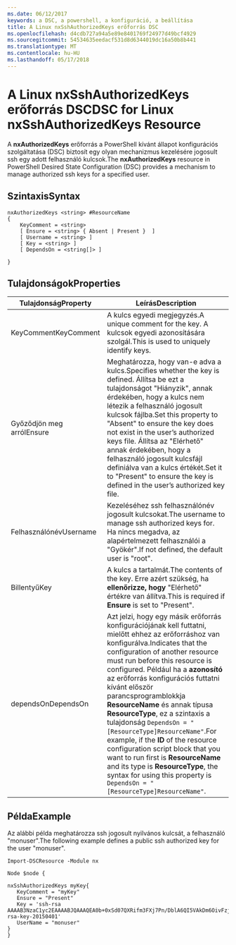 ```yaml
---
ms.date: 06/12/2017
keywords: a DSC, a powershell, a konfiguráció, a beállítása
title: A Linux nxSshAuthorizedKeys erőforrás DSC
ms.openlocfilehash: d4cdb727a94a5e89e8401769f24977d49bcf4929
ms.sourcegitcommit: 54534635eedacf531d8d6344019dc16a50b8b441
ms.translationtype: MT
ms.contentlocale: hu-HU
ms.lasthandoff: 05/17/2018
---
```

# <a name="dsc-for-linux-nxsshauthorizedkeys-resource"></a><span data-ttu-id="f5e03-103">A Linux nxSshAuthorizedKeys erőforrás DSC</span><span class="sxs-lookup"><span data-stu-id="f5e03-103">DSC for Linux nxSshAuthorizedKeys Resource</span></span>

<span data-ttu-id="f5e03-104">A **nxAuthorizedKeys** erőforrás a PowerShell kívánt állapot konfigurációs szolgáltatása (DSC) biztosít egy olyan mechanizmus kezelésére jogosult ssh egy adott felhasználó kulcsok.</span><span class="sxs-lookup"><span data-stu-id="f5e03-104">The **nxAuthorizedKeys** resource in PowerShell Desired State Configuration (DSC) provides a mechanism to manage authorized ssh keys for a specified user.</span></span>

## <a name="syntax"></a><span data-ttu-id="f5e03-105">Szintaxis</span><span class="sxs-lookup"><span data-stu-id="f5e03-105">Syntax</span></span>

```
nxAuthorizedKeys <string> #ResourceName
{
    KeyComment = <string>
    [ Ensure = <string> { Absent | Present }  ]
    [ Username = <string> ]
    [ Key = <string> ]
    [ DependsOn = <string[]> ]

}
```

## <a name="properties"></a><span data-ttu-id="f5e03-106">Tulajdonságok</span><span class="sxs-lookup"><span data-stu-id="f5e03-106">Properties</span></span>

|  <span data-ttu-id="f5e03-107">Tulajdonság</span><span class="sxs-lookup"><span data-stu-id="f5e03-107">Property</span></span> |  <span data-ttu-id="f5e03-108">Leírás</span><span class="sxs-lookup"><span data-stu-id="f5e03-108">Description</span></span> |
|---|---|
| <span data-ttu-id="f5e03-109">KeyComment</span><span class="sxs-lookup"><span data-stu-id="f5e03-109">KeyComment</span></span>| <span data-ttu-id="f5e03-110">A kulcs egyedi megjegyzés.</span><span class="sxs-lookup"><span data-stu-id="f5e03-110">A unique comment for the key.</span></span> <span data-ttu-id="f5e03-111">A kulcsok egyedi azonosítására szolgál.</span><span class="sxs-lookup"><span data-stu-id="f5e03-111">This is used to uniquely identify keys.</span></span>|
| <span data-ttu-id="f5e03-112">Győződjön meg arról</span><span class="sxs-lookup"><span data-stu-id="f5e03-112">Ensure</span></span>| <span data-ttu-id="f5e03-113">Meghatározza, hogy van-e adva a kulcs.</span><span class="sxs-lookup"><span data-stu-id="f5e03-113">Specifies whether the key is defined.</span></span> <span data-ttu-id="f5e03-114">Állítsa be ezt a tulajdonságot "Hiányzik", annak érdekében, hogy a kulcs nem létezik a felhasználó jogosult kulcsok fájlba.</span><span class="sxs-lookup"><span data-stu-id="f5e03-114">Set this property to "Absent" to ensure the key does not exist in the user’s authorized keys file.</span></span> <span data-ttu-id="f5e03-115">Állítsa az "Elérhető" annak érdekében, hogy a felhasználó jogosult kulcsfájl definiálva van a kulcs értékét.</span><span class="sxs-lookup"><span data-stu-id="f5e03-115">Set it to "Present" to ensure the key is defined in the user’s authorized key file.</span></span>|
| <span data-ttu-id="f5e03-116">Felhasználónév</span><span class="sxs-lookup"><span data-stu-id="f5e03-116">Username</span></span>| <span data-ttu-id="f5e03-117">Kezeléséhez ssh felhasználónév jogosult kulcsokat.</span><span class="sxs-lookup"><span data-stu-id="f5e03-117">The username to manage ssh authorized keys for.</span></span> <span data-ttu-id="f5e03-118">Ha nincs megadva, az alapértelmezett felhasználói a "Gyökér".</span><span class="sxs-lookup"><span data-stu-id="f5e03-118">If not defined, the default user is "root".</span></span>|
| <span data-ttu-id="f5e03-119">Billentyű</span><span class="sxs-lookup"><span data-stu-id="f5e03-119">Key</span></span>| <span data-ttu-id="f5e03-120">A kulcs a tartalmát.</span><span class="sxs-lookup"><span data-stu-id="f5e03-120">The contents of the key.</span></span> <span data-ttu-id="f5e03-121">Erre azért szükség, ha **ellenőrizze, hogy** "Elérhető" értékre van állítva.</span><span class="sxs-lookup"><span data-stu-id="f5e03-121">This is required if **Ensure** is set to "Present".</span></span>|
| <span data-ttu-id="f5e03-122">dependsOn</span><span class="sxs-lookup"><span data-stu-id="f5e03-122">DependsOn</span></span> | <span data-ttu-id="f5e03-123">Azt jelzi, hogy egy másik erőforrás konfigurációjának kell futtatni, mielőtt ehhez az erőforráshoz van konfigurálva.</span><span class="sxs-lookup"><span data-stu-id="f5e03-123">Indicates that the configuration of another resource must run before this resource is configured.</span></span> <span data-ttu-id="f5e03-124">Például ha a **azonosító** az erőforrás konfigurációs futtatni kívánt először parancsprogramblokkja **ResourceName** és annak típusa **ResourceType**, ez a szintaxis a tulajdonság `DependsOn = "[ResourceType]ResourceName"`.</span><span class="sxs-lookup"><span data-stu-id="f5e03-124">For example, if the **ID** of the resource configuration script block that you want to run first is **ResourceName** and its type is **ResourceType**, the syntax for using this property is `DependsOn = "[ResourceType]ResourceName"`.</span></span>|

## <a name="example"></a><span data-ttu-id="f5e03-125">Példa</span><span class="sxs-lookup"><span data-stu-id="f5e03-125">Example</span></span>

<span data-ttu-id="f5e03-126">Az alábbi példa meghatározza ssh jogosult nyilvános kulcsát, a felhasználó "monuser".</span><span class="sxs-lookup"><span data-stu-id="f5e03-126">The following example defines a public ssh authorized key for the user "monuser".</span></span>

```
Import-DSCResource -Module nx

Node $node {

nxSshAuthorizedKeys myKey{
   KeyComment = "myKey"
   Ensure = "Present"
   Key = 'ssh-rsa AAAAB3NzaC1yc2EAAAABJQAAAQEA0b+0xSd07QXRifm3FXj7Pn/DblA6QI5VAkDm6OivFzj3U6qGD1VJ6AAxWPCyMl/qhtpRtxZJDu/TxD8AyZNgc8aN2CljN1hOMbBRvH2q5QPf/nCnnJRaGsrxIqZjyZdYo9ZEEzjZUuMDM5HI1LA9B99k/K6PK2Bc1NLivpu7nbtVG2tLOQs+GefsnHuetsRMwo/+c3LtwYm9M0XfkGjYVCLO4CoFuSQpvX6AB3TedUy6NZ0iuxC0kRGg1rIQTwSRcw+McLhslF0drs33fw6tYdzlLBnnzimShMuiDWiT37WqCRovRGYrGCaEFGTG2e0CN8Co8nryXkyWc6NSDNpMzw== rsa-key-20150401'
   UserName = "monuser"
}
}
```